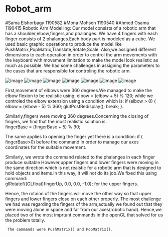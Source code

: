 # Robot_arm
#Sama Elshorbagy  1190582
#Mona Mohsen  1190540
#Ahmed Osama  1190415
Robotic Arm Modelling:
Our model consists of a robotic arm that has a shoulder,elbow,fingers,and phalanges.
We have 4 fingers with each finger consists of 2 phalanges.Each body part is modeled as a cube.
We used basic graphic operations to produce the model like PushMatrix,PopMatrix,Translate,Rotate,Scale.
Also,we assigned different dimensions to each operation in order to control the arm movements with the keyboard with movement limitation 
to make the model look realistic as much as possible.
We had some challenges in assigning the parameters to the cases that are responsible for controling the robotic arm.

![image](https://user-images.githubusercontent.com/101284922/158034151-cf1a759a-4175-45b6-80ad-20edebdc5504.png)
![image](https://user-images.githubusercontent.com/101284922/158034205-a04298bf-366b-46b4-a5a8-ba7dd0fb5930.png)
![image](https://user-images.githubusercontent.com/101284922/158034217-ab11dd9c-edd1-46d1-b7d8-3a83c4053712.png)
![image](https://user-images.githubusercontent.com/101284922/158034228-c8abc75d-e7a2-4f24-9461-d7f356b50004.png)
![image](https://user-images.githubusercontent.com/101284922/158034235-e041e1a8-9d7e-4e2e-bb3a-de6a76af2e5a.png)
![image](https://user-images.githubusercontent.com/101284922/158034248-c1d85a8f-6b90-41a7-b41d-9b136b6a199a.png)
![image](https://user-images.githubusercontent.com/101284922/158034254-1b1ff211-66a2-4438-8735-0d9f91696091.png)


First,movement of elbows were 360 degrees.We managed to make the elbow flexion to be realistic using:
       elbow = (elbow + 5) % 120; 
while we controled the elbow extension using a condition which is: if (elbow > 0)
       {
           elbow = (elbow - 5) % 360;
           glutPostRedisplay();
           break;
       }.
       
Similarly,fingers were moving 360 degrees.Concerning the closing of fingers, we find that the most realistic solution is:      
        fingerBase = (fingerBase + 5) % 90; 
        
The same applies to opening the finger yet there is a condition:
        if ( fingerBase>0) before the command in order to manage our axes coordinates for the suitable movement.
        
Similarly, we wrote the command related to the phalanges in each finger produce suitable However,upper fingers and lower fingers were moving in the same direction 
which is not realstic for a robotic arm that is designed to hold objects and items.In this way, it will not do its job.We fixed this using command:  
      glRotatef((GLfloat)fingerUp, 0.0, 0.0, -1.0); for the upper fingers.
      
Hence, the rotaion of the fingers will move the other way so that upper fingers and lower fingers close on each other properly.
The most challenge we had was regarding the fingers of the arm,actually we found out that they were moving alone in space and far from our axes(robotic hand).
Hence,we placed two of the most imprtant commands in the openGL that solved for us the problem totally.

     The commands were PushMatrix() and PopMatrix().
     
